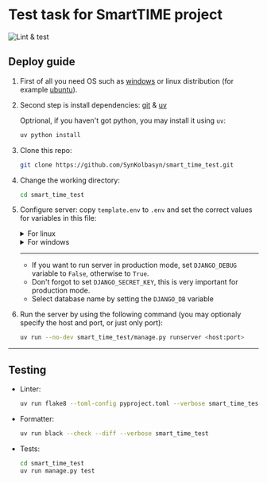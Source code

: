 # Test task for SmartTIME project

![Lint & test](https://github.com/SynKolbasyn/smart_time_test/actions/workflows/ci.yml/badge.svg)

## Deploy guide

1. First of all you need OS such as [windows](https://microsoft.com/windows) or linux distribution (for example [ubuntu](https://ubuntu.com/)).
2. Second step is install dependencies: [git](https://git-scm.com/) & [uv](https://github.com/astral-sh/uv)

    Optrional, if you haven't got python, you may install it using ```uv```:
    ```bash
    uv python install
    ```

3. Clone this repo:
    ```bash
    git clone https://github.com/SynKolbasyn/smart_time_test.git
    ```

4. Change the working directory:
    ```bash
    cd smart_time_test
    ```

5. Configure server: copy ```template.env``` to ```.env``` and set the correct values for variables in this file:
    <details>
    <summary>For linux</summary>

    ```bash
    cp template.env .env
    ```
    </details>

    <details>
    <summary>For windows</summary>

    ```bash
    copy template.env .env
    ```
    </details>

    ---
    
    * If you want to run server in production mode, set ```DJANGO_DEBUG``` variable to ```False```, otherwise to ```True```.
    * Don't forgot to set ```DJANGO_SECRET_KEY```, this is very important for production mode.
    * Select database name by setting the ```DJANGO_DB``` variable

6. Run the server by using the following command (you may optionaly specify the host and port, or just only port):
    ```bash
    uv run --no-dev smart_time_test/manage.py runserver <host:port>
    ```

---

## Testing
* Linter:
    ```bash
    uv run flake8 --toml-config pyproject.toml --verbose smart_time_test
    ```

* Formatter:
    ```bash
    uv run black --check --diff --verbose smart_time_test
    ```

* Tests:
    ```bash
    cd smart_time_test
    uv run manage.py test
    ```
